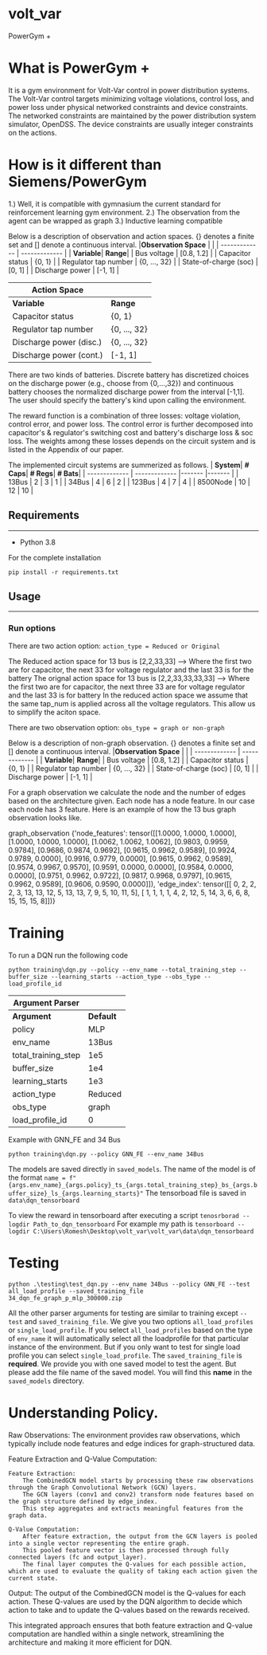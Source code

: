 # volt_var
PowerGym +

# What is PowerGym +
It is a gym environment for Volt-Var control in power distribution systems. The Volt-Var control targets minimizing voltage violations, control loss, and power loss under physical networked constraints and device constraints. The networked constraints are maintained by the power distribution system simulator, OpenDSS. The device constraints are usually integer constraints on the actions.

# How is it different than Siemens/PowerGym
1.) Well, it is compatible with gymnasium the current standard for reinforcement learning gym environment.
2.) The observation from the agent can be wrapped as graph
3.) Inductive learning compatible

Below is a description of observation and action spaces. {} denotes a finite set and [] denote a continuous interval.
|**Observation Space** | |
| ------------- | ------------- |
| **Variable**| **Range**|
| Bus voltage     | [0.8, 1.2] |
| Capacitor status     | {0, 1} |
| Regulator tap number | {0, ..., 32} |
| State-of-charge (soc) | [0, 1] |
| Discharge power  | [-1, 1]  |

|**Action Space** | |
| ------------- | ------------- |
| **Variable**| **Range**|
| Capacitor status     | {0, 1} |
| Regulator tap number | {0, ..., 32} |
| Discharge power (disc.) | {0, ..., 32} |
| Discharge power (cont.) | [-1, 1]  |

There are two kinds of batteries. Discrete battery has discretized choices on the discharge power (e.g., choose from {0,...,32}) and continuous battery chooses the normalized discharge power from the interval [-1,1]. The user should specify the battery's kind upon calling the environment.

The reward function is a combination of three losses: voltage violation, control error, and power loss. The control error is further decomposed into capacitor's & regulator's switching cost and battery's discharge loss & soc loss. The weights among these losses depends on the circuit system and is listed in the Appendix of our paper. 

The implemented circuit systems are summerized as follows.
| **System**| **# Caps**| **# Regs**| **# Bats**|
| ------------- | ------------- |------- |------- |
| 13Bus     | 2 | 3 | 1 |
| 34Bus | 4 | 6 | 2 |
| 123Bus | 4 | 7 | 4 |
| 8500Node | 10 | 12 | 10 |


## Requirements
------------
- Python 3.8

For the complete installation
```
pip install -r requirements.txt
```

## Usage
------------
### Run options
There are two action option: `action_type = Reduced or Original`

The Reduced action space for 13 bus is [2,2,33,33] --> Where the first two are for capacitor, the next 33 for voltage regulator and the last 33 is for the battery
The orignal action space for 13 bus is [2,2,33,33,33,33] --> Where the first two are for capacitor, the next three 33 are for voltage regulator and the last 33 is for battery
In the reduced action space we assume that the same tap_num is applied across all the voltage regulators. This allow us to simplify the aciton space.

There are two observation option: `obs_type = graph or non-graph`

Below is a description of non-graph observation. {} denotes a finite set and [] denote a continuous interval.
|**Observation Space** | |
| ------------- | ------------- |
| **Variable**| **Range**|
| Bus voltage     | [0.8, 1.2] |
| Capacitor status     | {0, 1} |
| Regulator tap number | {0, ..., 32} |
| State-of-charge (soc) | [0, 1] |
| Discharge power  | [-1, 1]  |

For a graph observation we calculate the node and the number of edges based on the architecture given. Each node has a node feature. In our case each node has 3 feature. Here is an example of how the 13 bus graph observation looks like. 

graph_observation
{'node_features': tensor([[1.0000, 1.0000, 1.0000],
        [1.0000, 1.0000, 1.0000],
        [1.0062, 1.0062, 1.0062],
        [0.9803, 0.9959, 0.9784],
        [0.9686, 0.9874, 0.9692],
        [0.9615, 0.9962, 0.9589],
        [0.9924, 0.9789, 0.0000],
        [0.9916, 0.9779, 0.0000],
        [0.9615, 0.9962, 0.9589],
        [0.9574, 0.9967, 0.9570],
        [0.9591, 0.0000, 0.0000],
        [0.9584, 0.0000, 0.0000],
        [0.9751, 0.9962, 0.9722],
        [0.9817, 0.9968, 0.9797],
        [0.9615, 0.9962, 0.9589],
        [0.9606, 0.9590, 0.0000]]), 
'edge_index': tensor([[ 0,  2,  2,  2,  3, 13, 13, 12,  5, 13, 13,  7,  9,  5, 10, 11,  5],
        [ 1,  1,  1,  1,  4,  2, 12,  5, 14,  3,  6,  6,  8, 15, 15, 15,  8]])}

# Training
To run a DQN run the following code
```
python training\dqn.py --policy --env_name --total_training_step --buffer_size --learning_starts --action_type --obs_type --load_profile_id
```

|**Argument Parser** | |
| ------------- | ------------- |
| **Argument**| **Default**| **Range**|
| policy     | MLP | MLP, GNN_FE, GNN_Policy |
| env_name     | 13Bus | 13Bus, 34Bus, 123Bus, 8500-Node |
| total_training_step    |1e5 | [1 - Any larger number] |
| buffer_size     | 1e4 | [1 - Any larger number] Note: Make sure it is less than training steps |
| learning_starts    | 1e3 |[1 - Any larger number] Note: Make sure it is less than training steps|
| action_type     | Reduced | Reduced, Original |
| obs_type     | graph | graph, non_graph |
| load_profile_id     | 0 |13bus: [0,72], 34bus: [0,15], 123Bus: [0,15] |


Example with GNN_FE and 34 Bus

```
python training\dqn.py --policy GNN_FE --env_name 34Bus
```

The models are saved directly in `saved_models`. 
The name of the model is of the format `name = f"{args.env_name}_{args.policy}_ts_{args.total_training_step}_bs_{args.buffer_size}_ls_{args.learning_starts}"`
The tensorboad file is saved in `data\dqn_tensorboard`

To view the reward in tensorboard after executing a script `tenosrborad --logdir Path_to_dqn_tensorboard`
For example my path is `tensorboard --logdir C:\Users\Romesh\Desktop\volt_var\volt_var\data\dqn_tensorboard`

# Testing
```
python .\testing\test_dqn.py --env_name 34Bus --policy GNN_FE --test all_load_profile --saved_training_file 34_dqn_fe_graph_p_mlp_300000.zip
```

All the other parser arguments for testing are similar to training except `--test` and `saved_training_file`. 
We give you two options `all_load_profiles` or `single_load_profile`. If you select `all_load_profiles` based on the type of `env_name` it will automatically select all the loadprofile for that particular instance of the environment. But if you only want to test for single load profile you can select `single_load_profile`. The `saved_training_file` is **required**. We provide you with one saved model to test the agent. But please add the file name of the saved model. You will find this **name** in the `saved_models` directory.

# Understanding Policy.

Raw Observations:
    The environment provides raw observations, which typically include node features and edge indices for graph-structured data.

Feature Extraction and Q-Value Computation:

    Feature Extraction:
        The CombinedGCN model starts by processing these raw observations through the Graph Convolutional Network (GCN) layers.
        The GCN layers (conv1 and conv2) transform node features based on the graph structure defined by edge_index.
        This step aggregates and extracts meaningful features from the graph data.

    Q-Value Computation:
        After feature extraction, the output from the GCN layers is pooled into a single vector representing the entire graph.
        This pooled feature vector is then processed through fully connected layers (fc and output_layer).
        The final layer computes the Q-values for each possible action, which are used to evaluate the quality of taking each action given the current state.

Output:
    The output of the CombinedGCN model is the Q-values for each action.
    These Q-values are used by the DQN algorithm to decide which action to take and to update the Q-values based on the rewards received.

This integrated approach ensures that both feature extraction and Q-value computation are handled within a single network, streamlining the architecture and making it more efficient for DQN.

